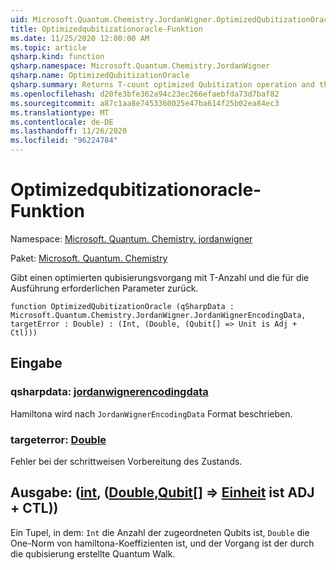 ```yaml
---
uid: Microsoft.Quantum.Chemistry.JordanWigner.OptimizedQubitizationOracle
title: Optimizedqubitizationoracle-Funktion
ms.date: 11/25/2020 12:00:00 AM
ms.topic: article
qsharp.kind: function
qsharp.namespace: Microsoft.Quantum.Chemistry.JordanWigner
qsharp.name: OptimizedQubitizationOracle
qsharp.summary: Returns T-count optimized Qubitization operation and the parameters necessary to run it.
ms.openlocfilehash: d20fe3bfe362a94c23ec266efaebfda73d7baf82
ms.sourcegitcommit: a87c1aa8e7453360025e47ba614f25b02ea84ec3
ms.translationtype: MT
ms.contentlocale: de-DE
ms.lasthandoff: 11/26/2020
ms.locfileid: "96224784"
---
```

# <a name="optimizedqubitizationoracle-function"></a>Optimizedqubitizationoracle-Funktion

Namespace: [Microsoft. Quantum. Chemistry. jordanwigner](xref:Microsoft.Quantum.Chemistry.JordanWigner)

Paket: [Microsoft. Quantum. Chemistry](https://nuget.org/packages/Microsoft.Quantum.Chemistry)


Gibt einen optimierten qubisierungsvorgang mit T-Anzahl und die für die Ausführung erforderlichen Parameter zurück.

```qsharp
function OptimizedQubitizationOracle (qSharpData : Microsoft.Quantum.Chemistry.JordanWigner.JordanWignerEncodingData, targetError : Double) : (Int, (Double, (Qubit[] => Unit is Adj + Ctl)))
```


## <a name="input"></a>Eingabe

### <a name="qsharpdata--jordanwignerencodingdata"></a>qsharpdata: [jordanwignerencodingdata](xref:Microsoft.Quantum.Chemistry.JordanWigner.JordanWignerEncodingData)

Hamiltona wird nach `JordanWignerEncodingData` Format beschrieben.


### <a name="targeterror--double"></a>targeterror: [Double](xref:microsoft.quantum.lang-ref.double)

Fehler bei der schrittweisen Vorbereitung des Zustands.



## <a name="output--intdoublequbit--unit--is-adj--ctl"></a>Ausgabe: ([int](xref:microsoft.quantum.lang-ref.int), ([Double](xref:microsoft.quantum.lang-ref.double),[Qubit](xref:microsoft.quantum.lang-ref.qubit)[] => [Einheit](xref:microsoft.quantum.lang-ref.unit)  ist ADJ + CTL))

Ein Tupel, in dem: `Int` die Anzahl der zugeordneten Qubits ist, `Double` die One-Norm von hamiltona-Koeffizienten ist, und der Vorgang ist der durch die qubisierung erstellte Quantum Walk.